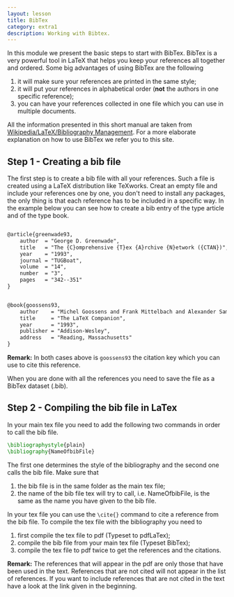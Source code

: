 ```yaml
---
layout: lesson
title: BibTex
category: extra1
description: Working with Bibtex.
---
```


In this module we present the basic steps to start with BibTex. BibTex is a very powerful 
tool in LaTeX that helps you keep your references all together and ordered. Some big advantages 
of using BibTex are the following
1. it will make sure your references are printed in the same style;
2. it will put your references in alphabetical order (**not** the authors in one specific reference);
3. you can have your references collected in one file which you can use in multiple documents.

All the information presented in this short manual are taken from [Wikipedia/LaTeX/Bibliography Management](https://en.wikibooks.org/wiki/LaTeX/Bibliography_Management#BibTeX). For a more elaborate explanation 
on how to use BibTex we refer you to this site. 

Step 1 - Creating a bib file
------------

The first step is to create a bib file with all your references. Such a file is created using a LaTeX distribution 
like TeXworks. Creat an empty file and include your references one by one, you don't need to install any packages,
the only thing is that each reference has to be included in a specific way. In the example below you can see how
to create a bib entry of the type article and of the type book. 

```latex

@article{greenwade93,
    author  = "George D. Greenwade",
    title   = "The {C}omprehensive {T}ex {A}rchive {N}etwork ({CTAN})",
    year    = "1993",
    journal = "TUGBoat",
    volume  = "14",
    number  = "3",
    pages   = "342--351"
}
```

```latex

@book{goossens93,
    author    = "Michel Goossens and Frank Mittelbach and Alexander Samarin",
    title     = "The LaTeX Companion",
    year      = "1993",
    publisher = "Addison-Wesley",
    address   = "Reading, Massachusetts"
}
```

**Remark:** In both cases above is `goossens93` the citation key which you can use to cite this reference.

When you are done with all the references you need to save the file as a BibTex dataset (.bib). 

Step 2 - Compiling the bib file in LaTex
--------------------

In your main tex file you need to add the following two commands in order to call the bib file.

```latex
\bibliographystyle{plain}
\bibliography{NameOfbibFile} 
```

The first one determines the style of the bibliography and the second one calls the bib file. Make sure 
that 
1. the bib file is in the same folder as the main tex file;
2. the name of the bib file tex will try to call, i.e. NameOfbibFile, is the same as the name you have given to the bib file.

In your tex file you can use the `\cite{}` command to cite a reference from the bib file. To compile the tex file with 
the bibliography you need to 
1. first compile the tex file to pdf (Typeset to pdfLaTex);
2. compile the bib file from your main tex file (Typeset BibTex);
3. compile the tex file to pdf twice to get the references and the citations. 

**Remark:** The references that will appear in the pdf are only those that have been used in the text. References that are not cited will
not appear in the list of references. If you want to include references that are not cited in the text have a look at the link given in 
the beginning. 


